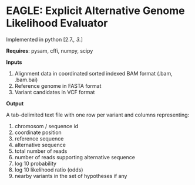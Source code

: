 # EAGLE: Explicit Alternative Genome Likelihood Evaluator

Implemented in python [2.7.*, 3.*]

**Requires**: pysam, cffi, numpy, scipy

**Inputs**

1. Alignment data in coordinated sorted indexed BAM format (.bam, .bam.bai)
2. Reference genome in FASTA format
3. Variant candidates in VCF format

**Output**

A tab-delimited text file with one row per variant and columns representing:

1. chromosom / sequence id
2. coordinate position
3. reference sequence
4. alternative sequence
5. total number of reads
6. number of reads supporting alternative sequence
7. log 10 probability
8. log 10 likelihood ratio (odds)
9. nearby variants in the set of hypotheses if any

